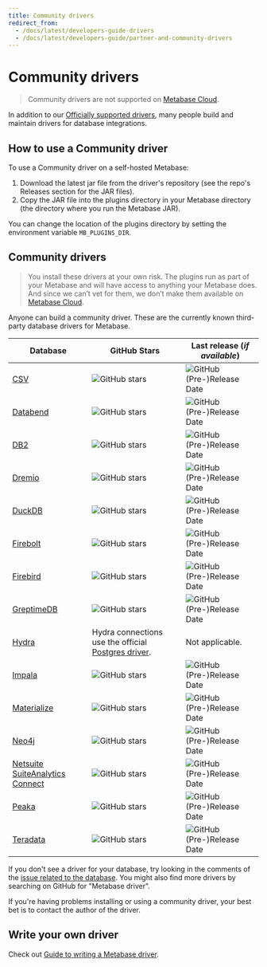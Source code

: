 ```yaml
---
title: Community drivers
redirect_from:
  - /docs/latest/developers-guide-drivers
  - /docs/latest/developers-guide/partner-and-community-drivers
---
```


# Community drivers

> Community drivers are not supported on [Metabase Cloud](https://www.metabase.com/cloud/).

In addition to our [Officially supported drivers](../databases/connecting.md#connecting-to-supported-databases), many people build and maintain drivers for database integrations.

## How to use a Community driver

To use a Community driver on a self-hosted Metabase:

1. Download the latest jar file from the driver's repository (see the repo's Releases section for the JAR files).
2. Copy the JAR file into the plugins directory in your Metabase directory (the directory where you run the Metabase JAR).

You can change the location of the plugins directory by setting the environment variable `MB_PLUGINS_DIR`.

## Community drivers

> You install these drivers at your own risk. The plugins run as part of your Metabase and will have access to anything your Metabase does. And since we can’t vet for them, we don’t make them available on [Metabase Cloud](https://www.metabase.com/cloud/).

Anyone can build a community driver. These are the currently known third-party database drivers for Metabase.

| Database                                                                              | GitHub Stars                                                                                       | Last release (_if available_)                                                                                              |
| ------------------------------------------------------------------------------------- | -------------------------------------------------------------------------------------------------- | -------------------------------------------------------------------------------------------------------------------------- |
| [CSV](https://github.com/Markenson/csv-metabase-driver)                               | ![GitHub stars](https://img.shields.io/github/stars/Markenson/csv-metabase-driver)                 | ![GitHub (Pre-)Release Date](https://img.shields.io/github/release-date-pre/Markenson/csv-metabase-driver)                 |
| [Databend](https://github.com/databendcloud/metabase-databend-driver)                 | ![GitHub stars](https://img.shields.io/github/stars/databendcloud/metabase-databend-driver)        | ![GitHub (Pre-)Release Date](https://img.shields.io/github/release-date-pre/databendcloud/metabase-databend-driver)        |
| [DB2](https://github.com/damienchambe/metabase-db2-driver)                            | ![GitHub stars](https://img.shields.io/github/stars/damienchambe/metabase-db2-driver)              | ![GitHub (Pre-)Release Date](https://img.shields.io/github/release-date-pre/damienchambe/metabase-db2-driver)              |
| [Dremio](https://github.com/Baoqi/metabase-dremio-driver)                             | ![GitHub stars](https://img.shields.io/github/stars/Baoqi/metabase-dremio-driver)                  | ![GitHub (Pre-)Release Date](https://img.shields.io/github/release-date-pre/Baoqi/metabase-dremio-driver)                  |
| [DuckDB](https://github.com/MotherDuck-Open-Source/metabase_duckdb_driver)            | ![GitHub stars](https://img.shields.io/github/stars/MotherDuck-Open-Source/metabase_duckdb_driver) | ![GitHub (Pre-)Release Date](https://img.shields.io/github/release-date-pre/MotherDuck-Open-Source/metabase_duckdb_driver) |
| [Firebolt](https://github.com/firebolt-db/metabase-firebolt-driver)                   | ![GitHub stars](https://img.shields.io/github/stars/firebolt-db/metabase-firebolt-driver)          | ![GitHub (Pre-)Release Date](https://img.shields.io/github/release-date-pre/firebolt-db/metabase-firebolt-driver)          |
| [Firebird](https://github.com/evosec/metabase-firebird-driver)                        | ![GitHub stars](https://img.shields.io/github/stars/evosec/metabase-firebird-driver)               | ![GitHub (Pre-)Release Date](https://img.shields.io/github/release-date-pre/evosec/metabase-firebird-driver)               |
| [GreptimeDB](https://github.com/greptimeteam/greptimedb-metabase-driver)              | ![GitHub stars](https://img.shields.io/github/stars/greptimeteam/greptimedb-metabase-driver)       | ![GitHub (Pre-)Release Date](https://img.shields.io/github/release-date-pre/greptimeteam/greptimedb-metabase-driver)       |
| [Hydra](https://www.hydra.so/blog-posts/2022-09-28-metabase-and-hydra)                | Hydra connections use the official [Postgres driver](../databases/connections/postgresql.md).      | Not applicable.                                                                                                            |
| [Impala](https://github.com/brenoae/metabase-impala-driver)                           | ![GitHub stars](https://img.shields.io/github/stars/brenoae/metabase-impala-driver)                | ![GitHub (Pre-)Release Date](https://img.shields.io/github/release-date-pre/brenoae/metabase-impala-driver)                |
| [Materialize](https://github.com/MaterializeInc/metabase-materialize-driver)          | ![GitHub stars](https://img.shields.io/github/stars/MaterializeInc/metabase-materialize-driver)    | ![GitHub (Pre-)Release Date](https://img.shields.io/github/release-date-pre/MaterializeInc/metabase-materialize-driver)    |
| [Neo4j](https://github.com/StronkMan/metabase-neo4j-driver)                           | ![GitHub stars](https://img.shields.io/github/stars/StronkMan/metabase-neo4j-driver)               | ![GitHub (Pre-)Release Date](https://img.shields.io/github/release-date-pre/StronkMan/metabase-neo4j-driver)               |
| [Netsuite SuiteAnalytics Connect](https://github.com/ericcj/metabase-netsuite-driver) | ![GitHub stars](https://img.shields.io/github/stars/ericcj/metabase-netsuite-driver)               | ![GitHub (Pre-)Release Date](https://img.shields.io/github/release-date-pre/ericcj/metabase-netsuite-driver)               |
| [Peaka](https://github.com/peakacom/metabase-driver)                                  | ![GitHub stars](https://img.shields.io/github/stars/peakacom/metabase-driver)                      | ![GitHub (Pre-)Release Date](https://img.shields.io/github/release-date-pre/peakacom/metabase-driver)                      |
| [Teradata](https://github.com/swisscom-bigdata/metabase-teradata-driver)              | ![GitHub stars](https://img.shields.io/github/stars/swisscom-bigdata/metabase-teradata-driver)     | ![GitHub (Pre-)Release Date](https://img.shields.io/github/release-date-pre/swisscom-bigdata/metabase-teradata-driver)     |

If you don't see a driver for your database, try looking in the comments of the [issue related to the database](https://github.com/metabase/metabase/labels/Database%2F). You might also find more drivers by searching on GitHub for "Metabase driver".

If you're having problems installing or using a community driver, your best bet is to contact the author of the driver.

## Write your own driver

Check out [Guide to writing a Metabase driver](./drivers/start.md).
